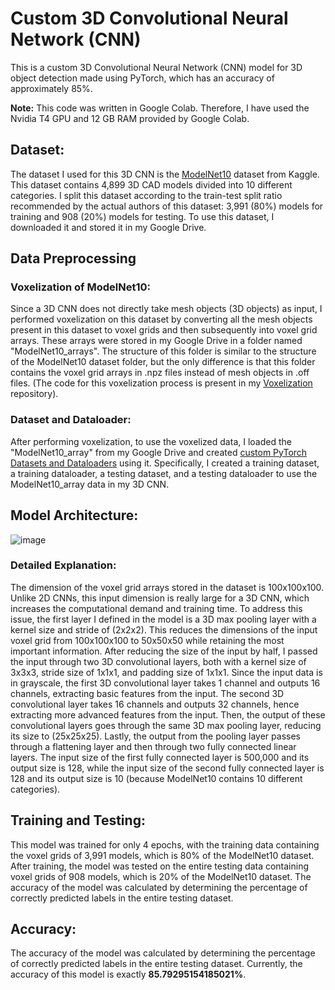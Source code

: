 # Custom 3D Convolutional Neural Network (CNN)

This is a custom 3D Convolutional Neural Network (CNN) model for 3D object detection made using PyTorch, which has an accuracy of approximately 85%.

**Note:** This code was written in Google Colab. Therefore, I have used the Nvidia T4 GPU and 12 GB RAM provided by Google Colab.

## Dataset:
The dataset I used for this 3D CNN is the [ModelNet10](https://www.kaggle.com/datasets/balraj98/modelnet10-princeton-3d-object-dataset) dataset from Kaggle. This dataset contains 4,899 3D CAD models divided into 10 different categories. I split this dataset according to the train-test split ratio recommended by the actual authors of this dataset: 3,991 (80%) models for training and 908 (20%) models for testing. To use this dataset, I downloaded it and stored it in my Google Drive.

## Data Preprocessing

### Voxelization of ModelNet10:
Since a 3D CNN does not directly take mesh objects (3D objects) as input, I performed voxelization on this dataset by converting all the mesh objects present in this dataset to voxel grids and then subsequently into voxel grid arrays. These arrays were stored in my Google Drive in a folder named "ModelNet10_arrays". The structure of this folder is similar to the structure of the ModelNet10 dataset folder, but the only difference is that this folder contains the voxel grid arrays in .npz files instead of mesh objects in .off files. (The code for this voxelization process is present in my [Voxelization](https://github.com/MohammadKatif/Voxelization/tree/main) repository).

### Dataset and Dataloader:
After performing voxelization, to use the voxelized data, I loaded the "ModelNet10_array" from my Google Drive and created [custom PyTorch Datasets and Dataloaders](https://pytorch.org/tutorials/beginner/data_loading_tutorial.html) using it. Specifically, I created a training dataset, a training dataloader, a testing dataset, and a testing dataloader to use the ModelNet10_array data in my 3D CNN.

## Model Architecture:
![image](https://github.com/MohammadKatif/Custom-3D-CNN/assets/143898427/ea71463a-7c40-4a63-a928-1f04e1b566f8)

### Detailed Explanation:
The dimension of the voxel grid arrays stored in the dataset is 100x100x100. Unlike 2D CNNs, this input dimension is really large for a 3D CNN, which increases the computational demand and training time. To address this issue, the first layer I defined in the model is a 3D max pooling layer with a kernel size and stride of (2x2x2). This reduces the dimensions of the input voxel grid from 100x100x100 to 50x50x50 while retaining the most important information. After reducing the size of the input by half, I passed the input through two 3D convolutional layers, both with a kernel size of 3x3x3, stride size of 1x1x1, and padding size of 1x1x1. Since the input data is in grayscale, the first 3D convolutional layer takes 1 channel and outputs 16 channels, extracting basic features from the input. The second 3D convolutional layer takes 16 channels and outputs 32 channels, hence extracting more advanced features from the input. Then, the output of these convolutional layers goes through the same 3D max pooling layer, reducing its size to (25x25x25). Lastly, the output from the pooling layer passes through a flattening layer and then through two fully connected linear layers. The input size of the first fully connected layer is 500,000 and its output size is 128, while the input size of the second fully connected layer is 128 and its output size is 10 (because ModelNet10 contains 10 different categories).

## Training and Testing:
This model was trained for only 4 epochs, with the training data containing the voxel grids of 3,991 models, which is 80% of the ModelNet10 dataset. After training, the model was tested on the entire testing data containing voxel grids of 908 models, which is 20% of the ModelNet10 dataset. The accuracy of the model was calculated by determining the percentage of correctly predicted labels in the entire testing dataset.

## Accuracy:
The accuracy of the model was calculated by determining the percentage of correctly predicted labels in the entire testing dataset. Currently, the accuracy of this model is exactly **85.79295154185021%**.
